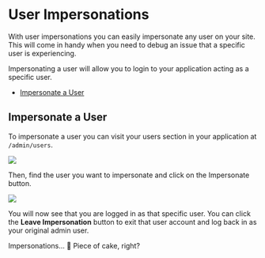 # User Impersonations

With user impersonations you can easily impersonate any user on your site. This will come in handy when you need to debug an issue that a specific user is experiencing.

Impersonating a user will allow you to login to your application acting as a specific user.

- [Impersonate a User](#impersonate)

<a name="impersonate"></a>
## Impersonate a User

To impersonate a user you can visit your users section in your application at `/admin/users`. 

![](/wave/img/docs/1.0/impersonate-1.png)

Then, find the user you want to impersonate and click on the Impersonate button.

![](/wave/img/docs/1.0/impersonate-2.png)

You will now see that you are logged in as that specific user. You can click the **Leave Impersonation** button to exit that user account and log back in as your original admin user.

Impersonations... 🍰 Piece of cake, right?
